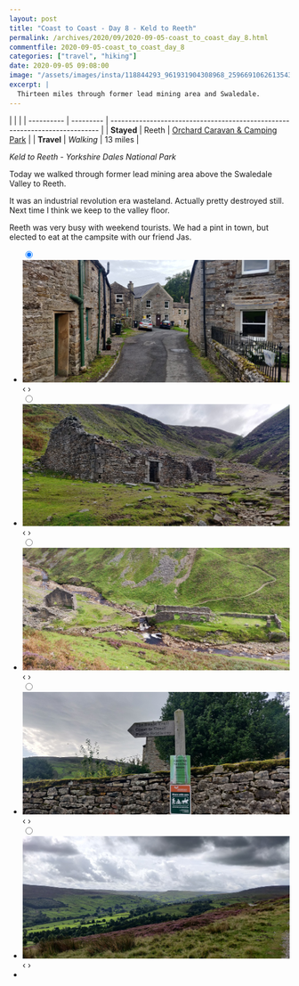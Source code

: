 ```yaml
---
layout: post
title: "Coast to Coast - Day 8 - Keld to Reeth"
permalink: /archives/2020/09/2020-09-05-coast_to_coast_day_8.html
commentfile: 2020-09-05-coast_to_coast_day_8
categories: ["travel", "hiking"]
date: 2020-09-05 09:08:00
image: "/assets/images/insta/118844293_961931904308968_2596691062613543012_n_17891784070627938.jpg"
excerpt: |
  Thirteen miles through former lead mining area and Swaledale.
---
```


|            |           |
| ---------- | --------- | --------------------------------------------------------------------------- |
| **Stayed** | Reeth     | [Orchard Caravan & Camping Park](https://maps.app.goo.gl/APPBB5kT7GXSbVrB7) |
| **Travel** | _Walking_ | 13 miles                                                                    |

_Keld to Reeth - Yorkshire Dales National Park_

Today we walked through former lead mining area above the Swaledale Valley to Reeth.

It was an industrial revolution era wasteland. Actually pretty destroyed still. Next time I think we keep to the valley floor.

Reeth was very busy with weekend tourists. We had a pint in town, but elected to eat at the campsite with our friend Jas.

<ul class="slides">
    <input type="radio" name="radio-btn" id="img-1" checked="checked" />
    <li class="slide-container">
        <div class="slide">
          <a href="/assets/images/insta/IMG_20200905_084820.jpg"><img src="/assets/images/insta/IMG_20200905_084820.jpg" /></a>
        </div>
        <div class="nav">
             <label for="img-5" class="prev">&#x2039;</label>
             <label for="img-2" class="next">&#x203a;</label>
         </div>
    </li>    <input type="radio" name="radio-btn" id="img-2"  />
    <li class="slide-container">
        <div class="slide">
          <a href="/assets/images/insta/IMG_20200905_094005.jpg"><img src="/assets/images/insta/IMG_20200905_094005.jpg" /></a>
        </div>
        <div class="nav">
             <label for="img-1" class="prev">&#x2039;</label>
             <label for="img-3" class="next">&#x203a;</label>
         </div>
    </li>    <input type="radio" name="radio-btn" id="img-3"  />
    <li class="slide-container">
        <div class="slide">
          <a href="/assets/images/insta/IMG_20200905_104116.jpg"><img src="/assets/images/insta/IMG_20200905_104116.jpg" /></a>
        </div>
        <div class="nav">
             <label for="img-2" class="prev">&#x2039;</label>
             <label for="img-4" class="next">&#x203a;</label>
         </div>
    </li>    <input type="radio" name="radio-btn" id="img-4"  />
    <li class="slide-container">
        <div class="slide">
          <a href="/assets/images/insta/IMG_20200905_084907.jpg"><img src="/assets/images/insta/IMG_20200905_084907.jpg" /></a>
        </div>
        <div class="nav">
             <label for="img-3" class="prev">&#x2039;</label>
             <label for="img-5" class="next">&#x203a;</label>
         </div>
    </li>
    <input type="radio" name="radio-btn" id="img-5" />
    <li class="slide-container">
        <div class="slide">
          <a href="/assets/images/insta/IMG_20200905_141743.jpg"><img src="/assets/images/insta/IMG_20200905_141743.jpg" /></a>
        </div>
        <div class="nav">
             <label for="img-4" class="prev">&#x2039;</label>
             <label for="img-1" class="next">&#x203a;</label>
         </div>
    </li>
  <li class="nav-dots">
      <label for="img-1" class="nav-dot" id="img-dot-1"></label>      <label for="img-2" class="nav-dot" id="img-dot-2"></label>      <label for="img-3" class="nav-dot" id="img-dot-3"></label>      <label for="img-4" class="nav-dot" id="img-dot-4"></label>
      <label for="img-5" class="nav-dot" id="img-dot-5"></label>
  </li>
</ul>
